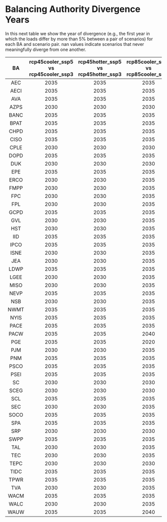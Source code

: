 # Balancing Authority Divergence Years
>
In this next table we show the year of divergence (e.g., the first year in which the loads differ by more than 5% 
between a pair of scenarios) for each BA and scenario pair. nan values indicate scenarios that never meaningfully 
diverge from one another.
>
| BA | rcp45cooler_ssp5 vs rcp45cooler_ssp3 | rcp45hotter_ssp5 vs rcp45hotter_ssp3 | rcp85cooler_ssp5 vs rcp85cooler_ssp3 | rcp85hotter_ssp5 vs rcp85hotter_ssp3 | rcp85cooler_ssp3 vs rcp45cooler_ssp3 | rcp85hotter_ssp3 vs rcp45hotter_ssp3 | rcp85cooler_ssp5 vs rcp45cooler_ssp5 | rcp85hotter_ssp5 vs rcp45hotter_ssp5 | rcp45hotter_ssp3 vs rcp45cooler_ssp3 | rcp45hotter_ssp5 vs rcp45cooler_ssp5 | rcp85hotter_ssp3 vs rcp85cooler_ssp3 | rcp85hotter_ssp5 vs rcp85cooler_ssp5 |
| :-: | :-: | :-: | :-: | :-: | :-: | :-: | :-: | :-: | :-: | :-: | :-: | :-: |   
| AEC  |  2035 |  2035 |  2035 |  2035 |  2055 |  2055 |  2070 |  2070 |   nan |    nan |   2085 |   2080 |
| AECI |  2035 |  2035 |  2035 |  2035 |  2050 |  2050 |  2080 |  2065 |   nan |    nan |   2060 |   2060 |
| AVA  |  2035 |  2035 |  2035 |  2035 |  2060 |  2055 |   nan |  2085 |   nan |    nan |    nan |    nan |
| AZPS |  2030 |  2030 |  2030 |  2030 |  2050 |  2045 |  2090 |  2070 |   nan |    nan |    nan |    nan |
| BANC |  2035 |  2035 |  2035 |  2035 |  2050 |  2050 |   nan |  2070 |   nan |    nan |    nan |    nan |
| BPAT |  2035 |  2035 |  2035 |  2035 |  2060 |  2055 |   nan |  2090 |   nan |    nan |    nan |    nan |
| CHPD |  2035 |  2035 |  2035 |  2035 |  2060 |  2060 |   nan |  2080 |   nan |    nan |    nan |    nan |
| CISO |  2035 |  2035 |  2035 |  2035 |  2050 |  2050 |   nan |  2070 |   nan |    nan |    nan |    nan |
| CPLE |  2030 |  2030 |  2030 |  2030 |  2065 |  2060 |  2075 |  2070 |   nan |    nan |   2090 |   2080 |
| DOPD |  2035 |  2035 |  2035 |  2035 |  2060 |  2055 |   nan |  2080 |   nan |    nan |    nan |    nan |
| DUK  |  2030 |  2030 |  2030 |  2030 |  2065 |  2060 |  2080 |  2070 |   nan |    nan |   2090 |   2090 |
| EPE  |  2035 |  2035 |  2035 |  2035 |  2045 |  2045 |  2090 |  2070 |   nan |    nan |    nan |    nan |
| ERCO |  2030 |  2030 |  2035 |  2035 |  2045 |  2045 |  2080 |  2070 |   nan |    nan |    nan |    nan |
| FMPP |  2030 |  2030 |  2035 |  2035 |  2050 |  2045 |  2070 |  2070 |   nan |    nan |    nan |    nan |
| FPC  |  2030 |  2030 |  2035 |  2035 |  2050 |  2045 |  2070 |  2070 |   nan |    nan |    nan |    nan |
| FPL  |  2030 |  2030 |  2035 |  2035 |  2045 |  2045 |  2070 |  2070 |   nan |    nan |    nan |    nan |
| GCPD |  2035 |  2035 |  2035 |  2035 |  2060 |  2060 |   nan |   nan |   nan |    nan |    nan |    nan |
| GVL  |  2030 |  2030 |  2035 |  2035 |  2045 |  2045 |  2070 |  2070 |   nan |    nan |    nan |    nan |
| HST  |  2030 |  2030 |  2035 |  2035 |  2045 |  2045 |  2070 |  2070 |   nan |    nan |    nan |    nan |
| IID  |  2035 |  2035 |  2035 |  2035 |  2045 |  2045 |  2070 |  2070 |   nan |    nan |    nan |    nan |
| IPCO |  2035 |  2035 |  2035 |  2035 |  2050 |  2050 |   nan |  2085 |   nan |    nan |    nan |    nan |
| ISNE |  2030 |  2030 |  2035 |  2035 |  2075 |  2060 |   nan |  2085 |   nan |    nan |   2080 |   2085 |
| JEA  |  2030 |  2030 |  2035 |  2035 |  2055 |  2045 |  2070 |  2070 |   nan |    nan |    nan |    nan |
| LDWP |  2035 |  2035 |  2035 |  2035 |  2045 |  2045 |   nan |  2070 |   nan |    nan |    nan |    nan |
| LGEE |  2030 |  2030 |  2035 |  2035 |  2065 |  2060 |   nan |  2080 |   nan |    nan |    nan |    nan |
| MISO |  2030 |  2030 |  2035 |  2035 |  2060 |  2055 |   nan |  2080 |   nan |    nan |    nan |    nan |
| NEVP |  2035 |  2035 |  2035 |  2035 |  2055 |  2055 |   nan |  2080 |   nan |    nan |    nan |    nan |
| NSB  |  2030 |  2030 |  2035 |  2035 |  2045 |  2045 |  2070 |  2070 |   nan |    nan |   2090 |   2085 |
| NWMT |  2035 |  2035 |  2035 |  2035 |  2040 |  2040 |   nan |   nan |   nan |    nan |    nan |    nan |
| NYIS |  2035 |  2035 |  2035 |  2035 |  2055 |  2055 |  2085 |  2070 |   nan |    nan |    nan |    nan |
| PACE |  2035 |  2035 |  2035 |  2035 |  2050 |  2050 |   nan |   nan |   nan |    nan |    nan |    nan |
| PACW |  2035 |  2035 |  2040 |  2040 |  2055 |  2055 |   nan |  2090 |   nan |    nan |    nan |    nan |
| PGE  |  2035 |  2035 |  2020 |  2020 |  2055 |  2055 |   nan |  2080 |   nan |    nan |    nan |    nan |
| PJM  |  2030 |  2030 |  2035 |  2035 |  2065 |  2060 |   nan |  2070 |   nan |    nan |    nan |    nan |
| PNM  |  2035 |  2035 |  2035 |  2035 |  2050 |  2050 |   nan |  2090 |   nan |    nan |    nan |    nan |
| PSCO |  2035 |  2035 |  2035 |  2035 |  2045 |  2045 |   nan |  2090 |   nan |    nan |    nan |    nan |
| PSEI |  2035 |  2035 |  2035 |  2035 |  2060 |  2060 |   nan |   nan |   nan |    nan |    nan |    nan |
| SC   |  2030 |  2030 |  2030 |  2030 |  2060 |  2055 |  2080 |  2070 |   nan |    nan |    nan |   2090 |
| SCEG |  2030 |  2030 |  2030 |  2030 |  2060 |  2055 |  2080 |  2070 |   nan |    nan |    nan |   2090 |
| SCL  |  2035 |  2035 |  2035 |  2035 |  2065 |  2060 |   nan |   nan |   nan |    nan |    nan |    nan |
| SEC  |  2030 |  2030 |  2035 |  2035 |  2055 |  2050 |  2070 |  2070 |   nan |    nan |    nan |    nan |
| SOCO |  2035 |  2035 |  2035 |  2035 |  2060 |  2055 |  2075 |  2070 |   nan |    nan |    nan |    nan |
| SPA  |  2035 |  2035 |  2035 |  2035 |  2060 |  2055 |  2080 |  2080 |   nan |    nan |    nan |    nan |
| SRP  |  2030 |  2030 |  2030 |  2030 |  2050 |  2045 |  2090 |  2070 |   nan |    nan |    nan |    nan |
| SWPP |  2035 |  2035 |  2035 |  2035 |  2045 |  2050 |  2080 |  2070 |   nan |    nan |    nan |    nan |
| TAL  |  2030 |  2030 |  2035 |  2035 |  2045 |  2045 |  2070 |  2070 |   nan |    nan |    nan |    nan |
| TEC  |  2030 |  2030 |  2035 |  2035 |  2045 |  2045 |  2070 |  2070 |   nan |    nan |    nan |    nan |
| TEPC |  2030 |  2030 |  2030 |  2030 |  2045 |  2045 |  2085 |  2070 |   nan |    nan |    nan |    nan |
| TIDC |  2035 |  2035 |  2035 |  2035 |  2050 |  2050 |   nan |  2070 |   nan |    nan |    nan |    nan |
| TPWR |  2035 |  2035 |  2035 |  2035 |  2065 |  2060 |   nan |   nan |   nan |    nan |    nan |    nan |
| TVA  |  2030 |  2030 |  2035 |  2035 |  2060 |  2055 |  2090 |  2070 |   nan |    nan |    nan |   2090 |
| WACM |  2035 |  2035 |  2035 |  2035 |  2045 |  2045 |   nan |  2090 |   nan |    nan |    nan |    nan |
| WALC |  2030 |  2030 |  2035 |  2035 |  2050 |  2055 |   nan |   nan |   nan |    nan |    nan |    nan |
| WAUW |  2035 |  2035 |  2040 |  2040 |  2040 |  2040 |  2090 |  2080 |   nan |    nan |    nan |    nan |